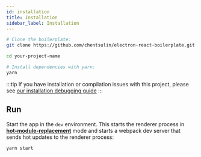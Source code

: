 ```yaml
---
id: installation
title: Installation
sidebar_label: Installation
---
```


```bash
# Clone the boilerplate:
git clone https://github.com/chentsulin/electron-react-boilerplate.git your-project-name

cd your-project-name

# Install dependencies with yarn:
yarn
```

:::tip
If you have installation or compilation issues with this project, please see [our installation debugging guide](installation-debugging-solutions)
:::

## Run

Start the app in the `dev` environment. This starts the renderer process in [**hot-module-replacement**](https://webpack.js.org/guides/hot-module-replacement/#enabling-hmr) mode and starts a webpack dev server that sends hot updates to the renderer process:

```bash
yarn start
```
